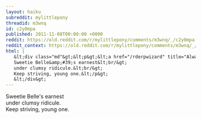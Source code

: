 ```yaml
---
layout: haiku
subreddit: mylittlepony
threadid: m3wnq
id: c2y0mpa
published: 2011-11-08T00:00:00 +0000
reddit: https://old.reddit.com/r/mylittlepony/comments/m3wnq/_/c2y0mpa
reddit_context: https://old.reddit.com/r/mylittlepony/comments/m3wnq/_/c2y0mpa?context=3
html: |
   &lt;div class="md"&gt;&lt;p&gt;&lt;a href="/rderpwizard" title="Always Relevant / Not Just Forever Alone / Paper Bag Princess"&gt;&lt;/a&gt; 
   Sweetie Belle&amp;#39;s earnest&lt;br/&gt;
   under clumsy ridicule.&lt;br/&gt;
   Keep striving, young one.&lt;/p&gt;
   &lt;/div&gt;
---
```


[](/rderpwizard "Always Relevant / Not Just Forever Alone / Paper Bag Princess") 
Sweetie Belle's earnest  
under clumsy ridicule.  
Keep striving, young one.